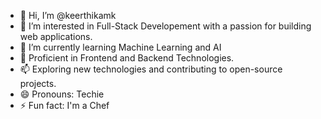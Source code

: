 - 👋 Hi, I’m @keerthikamk
- 👀 I’m interested in Full-Stack Developement with a passion for building web applications.
- 🌱 I’m currently learning Machine Learning and AI
- 💞️ Proficient in Frontend and Backend Technologies.
- 📫 Exploring new technologies and contributing to open-source projects.
- 😄 Pronouns: Techie
- ⚡ Fun fact: I'm a Chef

<!---
keerthikamk/keerthikamk is a ✨ special ✨ repository because its `README.md` (this file) appears on your GitHub profile.
You can click the Preview link to take a look at your changes.
--->
